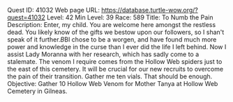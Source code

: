 Quest ID: 41032
Web page URL: https://database.turtle-wow.org/?quest=41032
Level: 42
Min Level: 39
Race: 589
Title: To Numb the Pain
Description: Enter, my child. You are welcome here amongst the restless dead. You likely know of the gifts we bestow upon our followers, so I shan't speak of it further.$B$BI chose to be a worgen, and have found much more power and knowledge in the curse than I ever did the life I left behind. Now I assist Lady Moranna with her research, which has sadly come to a stalemate. The venom I require comes from the Hollow Web spiders just to the east of this cemetery. It will be crucial for our new recruits to overcome the pain of their transition. Gather me ten vials. That should be enough.
Objective: Gather 10 Hollow Web Venom for Mother Tanya at Hollow Web Cemetery in Gilneas.
